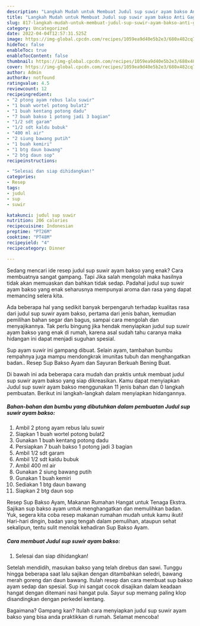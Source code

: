 ```yaml
---
description: "Langkah Mudah untuk Membuat Judul sup suwir ayam bakso Anti Gagal"
title: "Langkah Mudah untuk Membuat Judul sup suwir ayam bakso Anti Gagal"
slug: 817-langkah-mudah-untuk-membuat-judul-sup-suwir-ayam-bakso-anti-gagal
category: Uncategorized
date: 2022-04-04T12:57:31.525Z
image: https://img-global.cpcdn.com/recipes/1059ea9d40e5b2e3/680x482cq70/judul-sup-suwir-ayam-bakso-foto-resep-utama.jpg
hideToc: false
enableToc: true
enableTocContent: false
thumbnail: https://img-global.cpcdn.com/recipes/1059ea9d40e5b2e3/680x482cq70/judul-sup-suwir-ayam-bakso-foto-resep-utama.jpg
cover: https://img-global.cpcdn.com/recipes/1059ea9d40e5b2e3/680x482cq70/judul-sup-suwir-ayam-bakso-foto-resep-utama.jpg
author: Admin
authorAv: notfound
ratingvalue: 4.5
reviewcount: 12
recipeingredient:
- "2 ptong ayam rebus lalu suwir"
- "1 buah wortel potong bulat2"
- "1 buah kentang potong dadu"
- "7 buah bakso 1 potong jadi 3 bagian"
- "1/2 sdt garam"
- "1/2 sdt kaldu bubuk"
- "400 ml air"
- "2 siung bawang putih"
- "1 buah kemiri"
- "1 btg daun bawang"
- "2 btg daun sop"
recipeinstructions:

- "Selesai dan siap dihidangkan!"
categories:
- Resep
tags:
- judul
- sup
- suwir

katakunci: judul sup suwir 
nutrition: 206 calories
recipecuisine: Indonesian
preptime: "PT26M"
cooktime: "PT48M"
recipeyield: "4"
recipecategory: Dinner

---
```



Sedang mencari ide resep judul sup suwir ayam bakso yang enak? Cara membuatnya sangat gampang. Tapi Jika salah mengolah maka hasilnya tidak akan memuaskan dan bahkan tidak sedap. Padahal judul sup suwir ayam bakso yang enak seharusnya mempunyai aroma dan rasa yang dapat memancing selera kita.


Ada beberapa hal yang sedikit banyak berpengaruh terhadap kualitas rasa dari judul sup suwir ayam bakso, pertama dari jenis bahan, kemudian pemilihan bahan segar dan bagus, sampai cara mengolah dan menyajikannya. Tak perlu bingung jika hendak menyiapkan judul sup suwir ayam bakso yang enak di rumah, karena asal sudah tahu caranya maka hidangan ini dapat menjadi suguhan spesial.

Sup ayam suwir ini gampang dibuat. Selain ayam, tambahan bumbu rempahnya juga mampu mendongkrak imunitas tubuh dan menghangatkan badan.. Resep Sup Bakso Ayam dan Sayuran Berkuah Bening Buat.


Di bawah ini ada beberapa cara mudah dan praktis untuk membuat judul sup suwir ayam bakso yang siap dikreasikan. Kamu dapat menyiapkan Judul sup suwir ayam bakso menggunakan 11 jenis bahan dan 0 langkah pembuatan. Berikut ini langkah-langkah dalam menyiapkan hidangannya.

<!--inarticleads1-->

##### Bahan-bahan dan bumbu yang dibutuhkan dalam pembuatan Judul sup suwir ayam bakso:

1. Ambil 2 ptong ayam rebus lalu suwir
1. Siapkan 1 buah wortel potong bulat2
1. Gunakan 1 buah kentang potong dadu
1. Persiapkan 7 buah bakso 1 potong jadi 3 bagian
1. Ambil 1/2 sdt garam
1. Ambil 1/2 sdt kaldu bubuk
1. Ambil 400 ml air
1. Gunakan 2 siung bawang putih
1. Gunakan 1 buah kemiri
1. Sediakan 1 btg daun bawang
1. Siapkan 2 btg daun sop


Resep Sup Bakso Ayam, Makanan Rumahan Hangat untuk Tenaga Ekstra. Sajikan sup bakso ayam untuk menghangatkan dan memulihkan badan. Yuk, segera kita coba resep makanan rumahan mudah untuk kamu ikuti! Hari-hari dingin, badan yang tengah dalam pemulihan, ataupun sehat sekalipun, tentu sulit menolak kehadiran Sup Bakso Ayam. 

<!--inarticleads2-->

##### Cara membuat Judul sup suwir ayam bakso:


1. Selesai dan siap dihidangkan!

Setelah mendidih, masukan bakso yang telah direbus dan sawi. Tunggu hingga beberapa saat lalu sajikan dengan ditambahkan seledri, bawang merah goreng dan daun bawang. Itulah resep dan cara membuat sup bakso ayam sedap dan spesial. Sup ini sangat cocok disajikan dalam keadaan hangat dengan ditemani nasi hangat pula. Sayur sup memang paling klop disandingkan dengan perkedel kentang. 

Bagaimana? Gampang kan? Itulah cara menyiapkan judul sup suwir ayam bakso yang bisa anda praktikkan di rumah. Selamat mencoba!
